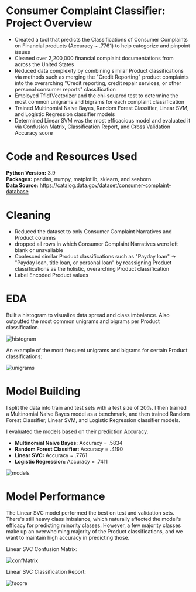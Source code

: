 # Consumer Complaint Classifier: Project Overview
*   Created a tool that predicts the Classifications of Consumer Complaints on Financial products (Accuracy ~ .7761) to help categorize and pinpoint issues
*   Cleaned over 2,200,000 financial complaint documentations from across the United States
*   Reduced data complexity by combining similar Product classifications via methods such as merging the "Credit Reporting" product complaints into the overarching "Credit reporting, credit repair services, or other personal consumer reports" classification
*   Employed TfidfVectorizer and the chi-squared test to determine the most common unigrams and bigrams for each complaint classification
*   Trained Multinomial Naive Bayes, Random Forest Classifier, Linear SVM, and Logistic Regression classifier models
*   Determined Linear SVM was the most efficacious model and evaluated it via Confusion Matrix, Classification Report, and Cross Validation Accuracy score

# Code and Resources Used
**Python Version:** 3.9\
**Packages:**   pandas, numpy, matplotlib, sklearn, and seaborn\
**Data Source:**  https://catalog.data.gov/dataset/consumer-complaint-database

# Cleaning
*   Reduced the dataset to only Consumer Complaint Narratives and Product columns
*   dropped all rows in which Consumer Complaint Narratives were left blank or unavailable
*   Coalesced similar Product classifications such as "Payday loan" &rarr; "Payday loan, title loan, or personal loan" by reassigning Product classifications as the holistic, overarching Product classification
*   Label Encoded Product values

# EDA
Built a histogram to visualize data spread and class imbalance. Also outputted the most common unigrams and bigrams per Product classification.

![histogram](https://user-images.githubusercontent.com/72672768/136120792-0b315453-3107-4c02-bd29-08eb9b57bbb9.png)

An example of the most frequent unigrams and bigrams for certain Product classifications:

![unigrams](https://user-images.githubusercontent.com/72672768/136121009-addcc510-fe77-420d-99e7-d46a03425c24.png)

# Model Building
I split the data into train and test sets with a test size of 20%. I then trained a Multinomial Naive Bayes model as a benchmark, and then trained Random Forest Classifier, Linear SVM, and Logistic Regression classifier models.

I evaluated the models based on their prediction Accuracy.   
*   **Multinomial Naive Bayes:** Accuracy = .5834
*   **Random Forest Classifier:** Accuracy = .4190
*   **Linear SVC:** Accuracy = .7761
*   **Logistic Regression:** Accuracy = .7411

![models](https://user-images.githubusercontent.com/72672768/136146062-aa268986-8960-45d3-b020-bdd6573d6a20.png)

# Model Performance
The Linear SVC model performed the best on test and validation sets. There's still heavy class imbalance, which naturally affected the model's efficacy for predicting minority classes. However, a few majority classes make up an overwhelming majority of the Product classifications, and we want to maintain high accuracy in predicting those.

Linear SVC Confusion Matrix:

![confMatrix](https://user-images.githubusercontent.com/72672768/136146324-16f733e6-3d74-436b-a186-c50c563d8dd4.png)

Linear SVC Classification Report:

![fscore](https://user-images.githubusercontent.com/72672768/136146391-ef2a85ef-925a-4203-90e9-3dcd439c044b.png)
